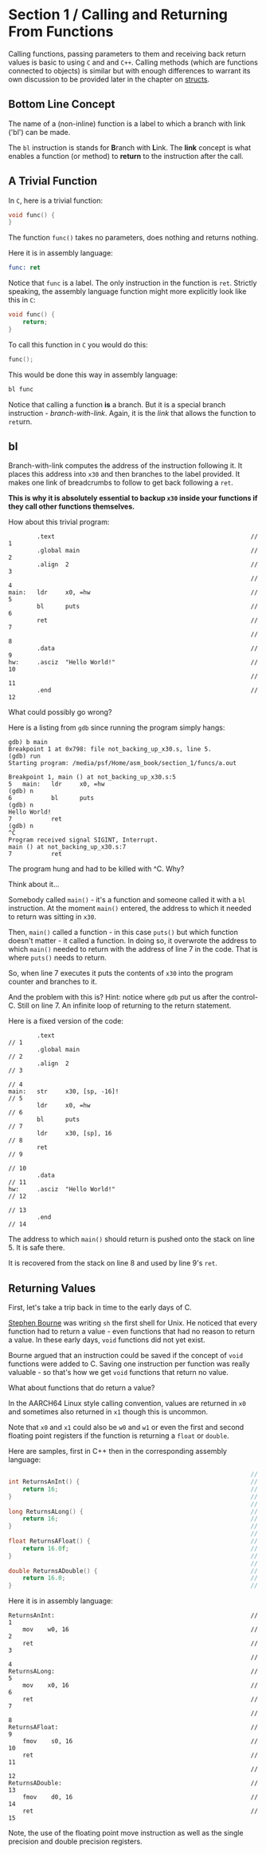 # Section 1 / Calling and Returning From Functions

Calling functions, passing parameters to them and receiving back return
values is basic to using `C` and and `C++`. Calling methods (which are
functions connected to objects) is similar but with enough differences
to warrant its own discussion to be provided later in the chapter on
[structs](../struct/structs.md).

## Bottom Line Concept

The name of a (non-inline) function is a label to which a branch with
link ('bl') can be made.

The `bl` instruction is stands for **B**ranch with **L**ink. The
**link** concept is what enables a function (or method) to **return**
to the instruction after the call.

## A Trivial Function

In `C`, here is a trivial function:

```c
void func() {
}
```

The function `func()` takes no parameters, does nothing and returns
nothing.

Here it is in assembly language:

```asm
func: ret
```

Notice that `func` is a label. The only instruction in the function is
`ret`. Strictly speaking, the assembly language function might more
explicitly look like this in `C`:

```c
void func() {
    return;
}
```

To call this function in `C` you would do this:

```c
func();
```

This would be done this way in assembly language:

```asm
bl func
```

Notice that calling a function **is** a branch. But it is a special
branch instruction - *branch-with-link*. Again, it is the *link* that
allows the function to `ret`urn.

## **bl**

Branch-with-link computes the address of the instruction following it.
It places this address into `x30` and then branches to the label
provided. It makes one link of breadcrumbs to follow to get back
following a `ret`.

**This is why it is absolutely essential to backup `x30` inside your
functions if they call other functions themselves.**

How about this trivial program:

```text
        .text                                                       // 1 
        .global main                                                // 2 
        .align  2                                                   // 3 
                                                                    // 4 
main:   ldr     x0, =hw                                             // 5 
        bl      puts                                                // 6 
        ret                                                         // 7 
                                                                    // 8 
        .data                                                       // 9 
hw:     .asciz  "Hello World!"                                      // 10 
                                                                    // 11 
        .end                                                        // 12 
```

What could possibly go wrong?

Here is a listing from `gdb` since running the program simply
hangs:

```text
gdb) b main
Breakpoint 1 at 0x798: file not_backing_up_x30.s, line 5.
(gdb) run
Starting program: /media/psf/Home/asm_book/section_1/funcs/a.out 

Breakpoint 1, main () at not_backing_up_x30.s:5
5	main:	ldr		x0, =hw
(gdb) n
6			bl		puts
(gdb) n
Hello World!
7			ret
(gdb) n
^C
Program received signal SIGINT, Interrupt.
main () at not_backing_up_x30.s:7
7			ret
```

The program hung and had to be killed with ^C. Why?

Think about it...

Somebody called `main()` - it's a function and someone called it with
a `bl` instruction. At the moment `main()` entered, the address to
which it needed to return was sitting in `x30`.

Then, `main()` called a function - in this case `puts()` but which
function doesn't matter - it called a function. In doing so, it
overwrote the address to which `main()` needed to return with the
address of line 7 in the code. That is where `puts()` needs to
return.

So, when line 7 executes it puts the contents of `x30` into the
program counter and branches to it.

And the problem with this is? Hint: notice where `gdb` put us after
the control-C. Still on line 7. An infinite loop of returning to the
return statement.

Here is a fixed version of the code:

```text
        .text                                                           // 1 
        .global main                                                    // 2 
        .align  2                                                       // 3 
                                                                        // 4 
main:   str     x30, [sp, -16]!                                         // 5 
        ldr     x0, =hw                                                 // 6 
        bl      puts                                                    // 7 
        ldr     x30, [sp], 16                                           // 8 
        ret                                                             // 9 
                                                                        // 10 
        .data                                                           // 11 
hw:     .asciz  "Hello World!"                                          // 12 
                                                                        // 13 
        .end                                                            // 14 
```

The address to which `main()` should return is pushed onto the stack on
line 5. It is safe there.

It is recovered from the stack on line 8 and used by line 9's `ret`.

## Returning Values

First, let's take a trip back in time to the early days of C.

[Stephen Bourne](https://en.wikipedia.org/wiki/Stephen_R._Bourne) was
writing `sh` the first shell for Unix. He noticed that every function
had to return a value - even functions that had no reason to return
a value. In these early days, `void` functions did not yet exist.

Bourne argued that an instruction could be saved if the concept of
`void` functions were added to C. Saving one instruction per function
was really valuable - so that's how we get `void` functions that
return no value.

What about functions that do return a value?

In the AARCH64 Linux style calling convention, values are returned in
`x0` and sometimes also returned in `x1` though this is uncommon.

Note that `x0` and `x1` could also be `w0` and `w1` or even the first
and second floating point registers if the function is returning a
`float` or `double`.

Here are samples, first in C++ then in the corresponding assembly
language:

```c++
                                                                    // 1 
int ReturnsAnInt() {                                                // 2 
    return 16;                                                      // 3 
}                                                                   // 4 
                                                                    // 5 
long ReturnsALong() {                                               // 6 
    return 16;                                                      // 7 
}                                                                   // 8 
                                                                    // 9 
float ReturnsAFloat() {                                             // 10 
    return 16.0f;                                                   // 11 
}                                                                   // 12 
                                                                    // 13 
double ReturnsADouble() {                                           // 14 
    return 16.0;                                                    // 15 
}                                                                   // 16
```

Here it is in assembly language:

```text
ReturnsAnInt:                                                       // 1 
    mov    w0, 16                                                   // 2 
    ret                                                             // 3 
                                                                    // 4 
ReturnsALong:                                                       // 5 
    mov    x0, 16                                                   // 6 
    ret                                                             // 7 
                                                                    // 8 
ReturnsAFloat:                                                      // 9 
    fmov    s0, 16                                                  // 10 
    ret                                                             // 11 
                                                                    // 12 
ReturnsADouble:                                                     // 13 
    fmov    d0, 16                                                  // 14 
    ret                                                             // 15
```

Note, the use of the floating point move instruction as well as the
single precision and double precision registers.
